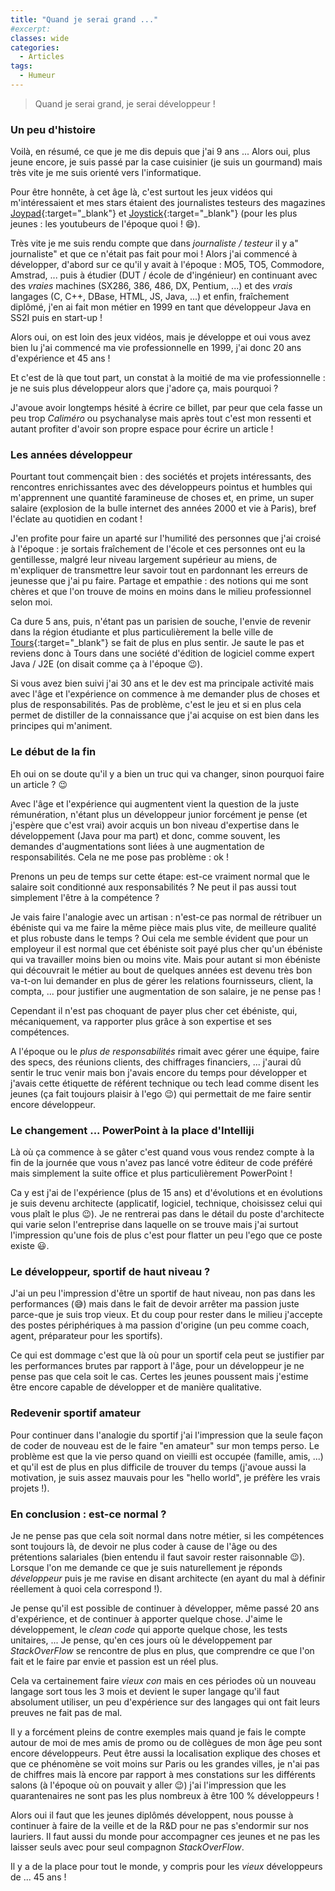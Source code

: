 ```yaml
---
title: "Quand je serai grand ..."
#excerpt: 
classes: wide
categories:
  - Articles
tags:
  - Humeur 
---
```

> Quand je serai grand, je serai développeur !

### Un peu d'histoire
Voilà, en résumé, ce que je me dis depuis que j'ai 9 ans ... Alors oui, plus jeune encore, je suis passé par la case cuisinier (je suis un gourmand) mais très vite je me suis orienté vers l'informatique.

Pour être honnête, à cet âge là, c'est surtout les jeux vidéos qui m'intéressaient et mes stars étaient des journalistes testeurs des magazines [Joypad](https://fr.wikipedia.org/wiki/Joypad_(magazine)){:target="_blank"} et [Joystick](https://fr.wikipedia.org/wiki/Joystick_(magazine)){:target="_blank"} (pour les plus jeunes : les youtubeurs de l'époque quoi ! :smile:).

Très vite je me suis rendu compte que dans *journaliste / testeur* il y a" journaliste" et que ce n'était pas fait pour moi !
Alors j'ai commencé à développer, d'abord sur ce qu'il y avait à l'époque : MO5, TO5, Commodore, Amstrad, ... puis à étudier (DUT / école de d'ingénieur) en continuant avec des *vraies* machines (SX286, 386, 486, DX, Pentium, ...) et des *vrais* langages (C, C++, DBase, HTML, JS, Java, ...) et enfin, fraîchement diplômé, j'en ai fait mon métier en 1999 en tant que développeur Java en SS2I puis en start-up !

Alors oui, on est loin des jeux vidéos, mais je développe et oui vous avez bien lu j'ai commencé ma vie professionnelle en 1999, j'ai donc 20 ans d'expérience et 45 ans !

Et c'est de là que tout part, un constat à la moitié de ma vie professionnelle : je ne suis plus développeur alors que j'adore ça, mais pourquoi ?

J'avoue avoir longtemps hésité à écrire ce billet, par peur que cela fasse un peu trop *Caliméro* ou psychanalyse mais après tout c'est mon ressenti et autant profiter d'avoir son propre espace pour écrire un article !

### Les années développeur
Pourtant tout commençait bien : des sociétés et projets intéressants, des rencontres enrichissantes avec des développeurs pointus et humbles qui m'apprennent une quantité faramineuse de choses et, en prime, un super salaire (explosion de la bulle internet des années 2000 et vie à Paris), bref l'éclate au quotidien en codant !

J'en profite pour faire un aparté sur l'humilité des personnes que j'ai croisé à l'époque : je sortais fraîchement de l'école et ces personnes ont eu la gentillesse, malgré leur niveau largement supérieur au miens, de m'expliquer de transmettre leur savoir tout en pardonnant les erreurs de jeunesse que j'ai pu faire. Partage et empathie : des notions qui me sont chères et que l'on trouve de moins en moins dans le milieu professionnel selon moi. 

Ca dure 5 ans, puis, n'étant pas un parisien de souche, l'envie de revenir dans la région étudiante et plus particulièrement la belle ville de [Tours](https://www.tours.fr/){:target="_blank"} se fait de plus en plus sentir. Je saute le pas et reviens donc à Tours dans une société d'édition de logiciel comme expert Java / J2E (on disait comme ça à l'époque :wink:).

Si vous avez bien suivi j'ai 30 ans et le dev est ma principale activité mais avec l'âge et l'expérience on commence à me demander plus de choses et plus de responsabilités. Pas de problème, c'est le jeu et si en plus cela permet de distiller de la connaissance que j'ai acquise on est bien dans les principes qui m'animent.

### Le début de la fin
Eh oui on se doute qu'il y a bien un truc qui va changer, sinon pourquoi faire un article ? :wink:

Avec l'âge et l'expérience qui augmentent vient la question de la juste rémunération, n'étant plus un développeur junior forcément je pense (et j'espère que c'est vrai) avoir acquis un bon niveau d'expertise dans le développement (Java pour ma part) et donc, comme souvent, les demandes d'augmentations sont liées à une augmentation de responsabilités. Cela ne me pose pas problème : ok !

Prenons un peu de temps sur cette étape: est-ce vraiment normal que le salaire soit conditionné aux responsabilités ? Ne peut il pas aussi tout simplement l'être à la compétence ? 

Je vais faire l'analogie avec un artisan : n'est-ce pas normal de rétribuer un ébéniste qui va me faire la même pièce mais plus vite, de meilleure qualité et plus robuste dans le temps ? Oui cela me semble évident que pour un employeur il est normal que cet ébéniste soit payé plus cher qu'un ébéniste qui va travailler moins bien ou moins vite. Mais pour autant si mon ébéniste qui découvrait le métier au bout de quelques années est devenu très bon va-t-on lui demander en plus de gérer les relations fournisseurs, client, la compta, ... pour justifier une augmentation de son salaire, je ne pense pas !

Cependant il n'est pas choquant de payer plus cher cet ébéniste, qui, mécaniquement, va rapporter plus grâce à son expertise et ses compétences.

A l'époque ou le *plus de responsabilités* rimait avec gérer une équipe, faire des specs, des réunions clients, des chiffrages financiers, ... j'aurai dû sentir le truc venir mais bon j'avais encore du temps pour développer et j'avais cette étiquette de référent technique ou tech lead comme disent les jeunes (ça fait toujours plaisir à l'ego :wink:) qui permettait de me faire sentir encore développeur.

### Le changement ... PowerPoint à la place d'Intelliji
Là où ça commence à se gâter c'est quand vous vous rendez compte à la fin de la journée que vous n'avez pas lancé votre éditeur de code préféré mais simplement la suite office et plus particulièrement PowerPoint !

Ca y est j'ai de l'expérience (plus de 15 ans) et d'évolutions et en évolutions je suis devenu architecte (applicatif, logiciel, technique, choisissez celui qui vous plaît le plus :wink:). Je ne rentrerai pas dans le détail du poste d'architecte qui varie selon l'entreprise dans laquelle on se trouve mais j'ai surtout l'impression qu'une fois de plus c'est pour flatter un peu l'ego que ce poste existe :smiley:.

### Le développeur, sportif de haut niveau ?
J'ai un peu l'impression d'être un sportif de haut niveau, non pas dans les performances (:sweat_smile:) mais dans le fait de devoir arrêter ma passion juste parce-que je suis trop vieux. Et du coup pour rester dans le milieu j'accepte des postes périphériques à ma passion d'origine (un peu comme coach, agent, préparateur pour les sportifs).

Ce qui est dommage c'est que là où pour un sportif cela peut se justifier par les performances brutes par rapport à l'âge, pour un développeur je ne pense pas que cela soit le cas. Certes les jeunes poussent mais j'estime être encore capable de développer et de manière qualitative.

### Redevenir sportif amateur
Pour continuer dans l'analogie du sportif j'ai l'impression que la seule façon de coder de nouveau est de le faire "en amateur" sur mon temps perso. Le problème est que la vie perso quand on vieilli est occupée (famille, amis, ...) et qu'il est de plus en plus difficile de trouver du temps (j'avoue aussi la motivation, je suis assez mauvais pour les "hello world", je préfère les vrais projets !).

### En conclusion : est-ce normal ?
Je ne pense pas que cela soit normal dans notre métier, si les compétences sont toujours là, de devoir ne plus coder à cause de l'âge ou des prétentions salariales (bien entendu il faut savoir rester raisonnable :wink:).
Lorsque l'on me demande ce que je suis naturellement je réponds *développeur* puis je me ravise en disant architecte (en ayant du mal à définir réellement à quoi cela correspond !).

Je pense qu'il est possible de continuer à développer, même passé 20 ans d'expérience, et de continuer à apporter quelque chose. J'aime le développement, le *clean code* qui apporte quelque chose, les tests unitaires, ... Je pense, qu'en ces jours où le développement par *StackOverFlow* se rencontre de plus en plus, que comprendre ce que l'on fait et le faire par envie et passion est un réel plus.

Cela va certainement faire *vieux con* mais en ces périodes où un nouveau langage sort tous les 3 mois et devient le super langage qu'il faut absolument utiliser, un peu d'expérience sur des langages qui ont fait leurs preuves ne fait pas de mal.

Il y a forcément pleins de contre exemples mais quand je fais le compte autour de moi de mes amis de promo ou de collègues de mon âge peu sont encore développeurs. Peut être aussi la localisation explique des choses et que ce phénomène se voit moins sur Paris ou les grandes villes, je n'ai pas de chiffres mais là encore par rapport à mes constations sur les différents salons (à l'époque où on pouvait y aller :wink:) j'ai l'impression que les quarantenaires ne sont pas les plus nombreux à être 100 % développeurs !

Alors oui il faut que les jeunes diplômés développent, nous pousse à continuer à faire de la veille et de la R&D pour ne pas s'endormir sur nos lauriers. Il faut aussi du monde pour accompagner ces jeunes et ne pas les laisser seuls avec pour seul compagnon *StackOverFlow*.

Il y a de la place pour tout le monde, y compris pour les *vieux* développeurs de ... 45 ans !
